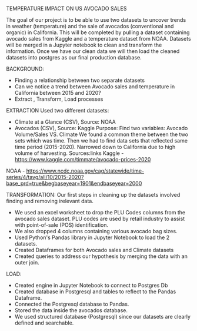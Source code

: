 

TEMPERATURE IMPACT ON US AVOCADO SALES

The goal of our project is to be able to use two datasets to uncover trends in weather (temperature) and the sale of avocados (conventional and organic) in California. This will be completed by pulling a dataset containing avocado sales from Kaggle and a temperature dataset from NOAA.  Datasets will be merged in a Jupyter notebook to clean and transform the information.  Once we have our clean data we will then load the cleaned datasets into postgres as our final production database. 

BACKGROUND:
- Finding a relationship between two separate datasets
- Can we notice a trend between Avocado sales and temperature in California between 2015 and 2020?
- Extract , Transform, Load processes

EXTRACTION
Used two different datasets:
- Climate at a Glance (CSV), Source: NOAA 
- Avocados (CSV), Source: Kaggle
Purpose:
Find two variables:  Avocado Volume/Sales VS. Climate
We found a common theme between the two sets which was time. 
Then we had to find data sets that reflected same time period (2015-2020). 
Narrowed down to California due to high volume of harvesting. 
Sources:links
Kaggle - https://www.kaggle.com/timmate/avocado-prices-2020

NOAA - https://www.ncdc.noaa.gov/cag/statewide/time-series/4/tavg/all/10/2015-2020?base_prd=true&begbaseyear=1901&endbaseyear=2000

TRANSFORMATION:
Our first steps in cleaning up the datasets involved finding and removing irelevant data.
- We used an excel worksheet to drop the PLU Codes columns from the avocado sales dataset. PLU codes are used by retail industry to assist with point-of-sale (POS)     identification.
- We also dropped 4 columns containing various avocado bag sizes.
- Used Python's Pandas library in Jupyter Notebook to load the 2 datasets.
- Created Dataframes for both  Avocado sales and Climate datasets  
- Created queries to address our hypothesis by merging the data with an outer join.

LOAD:
- Created engine in Jupyter Notebook to connect to Postgres Db
- Created database in Postgresql and tables to reflect to the Pandas Dataframe.
- Connected the Postgresql database to Pandas.
- Stored the data inside the avocados database. 
- We used structured database (Postgresql) since our datasets are clearly defined and searchable.
